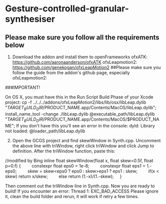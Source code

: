 # Gesture-controlled-granular-synthesiser
## Please make sure you follow all the requirements below

1. Download the addon and install them to openFrameworks
ofxATK: https://github.com/aaronaanderson/ofxATK
ofxLeapmotion2: https://github.com/genekogan/ofxLeapMotion2
##Please make sure you follow the guide from the addon's github page, especially ofxLeapmotion2:

###IMPORTANT!

On OS X, you must have this in the Run Script Build Phase of your Xcode project:
cp -f ../../../addons/ofxLeapMotion2/libs/lib/osx/libLeap.dylib "$TARGET_BUILD_DIR/$PRODUCT_NAME.app/Contents/MacOS/libLeap.dylib"; install_name_tool -change ./libLeap.dylib @executable_path/libLeap.dylib "$TARGET_BUILD_DIR/$PRODUCT_NAME.app/Contents/MacOS/$PRODUCT_NAME";
If you don't have this you'll see an error in the console: dyld: Library not loaded: @loader_path/libLeap.dylib

2. Open the GCGS project and find skewWindow in Synth.cpp.
Uncomment the above line with triWindow, right click triWindow and click Jump to definition.
After the triWindow function, paste this:

//modified by Bing
inline float skewWindow(float x, float skew=0.5f, float p=0.f) {
        constexpr float eps0 = 1e-8;
        constexpr float eps1 = 1.-eps0;
        skew = skew<eps0 ? eps0 : skew>eps1 ? eps1 : skew;
        if(x < skew) return x/skew;
        else return (1.-x)/(1.-skew);
    }

Then comment out the triWindow line in Synth.cpp.
Now you are ready to build!
If you encounter an error: Thread 1: EXC_BAD_ACCESS
Please ignore it, clean the build folder and rerun, it will work if retry a few times.
